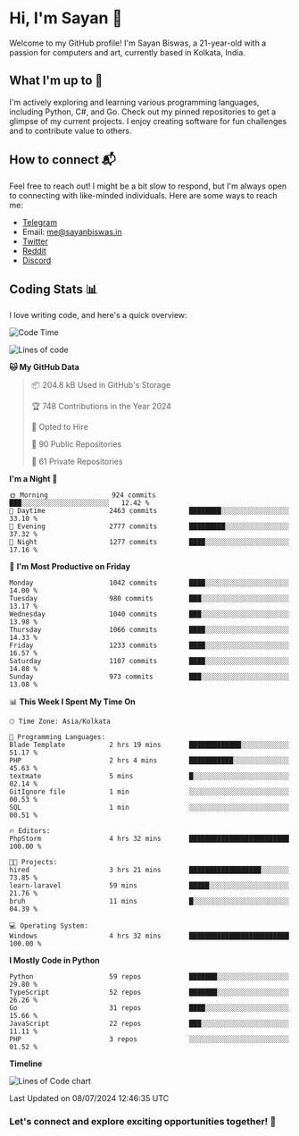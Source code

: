 # Hi, I'm Sayan 👋

Welcome to my GitHub profile! I'm Sayan Biswas, a 21-year-old with a passion for computers and art, currently based in Kolkata, India.

## What I'm up to 🚀

I'm actively exploring and learning various programming languages, including Python, C#, and Go. Check out my pinned repositories to get a glimpse of my current projects. I enjoy creating software for fun challenges and to contribute value to others.

## How to connect 📬

Feel free to reach out! I might be a bit slow to respond, but I'm always open to connecting with like-minded individuals. Here are some ways to reach me:

- [Telegram](https://t.me/dank_as_fuck)
- Email: [me@sayanbiswas.in](mailto:me@sayanbiswas.in)
- [Twitter](https://twitter.com/TheDankDel)
- [Reddit](https://www.reddit.com/user/dank_as_fuck_/)
- [Discord](https://discordapp.com/users/506536929152466945)

## Coding Stats 📊

I love writing code, and here's a quick overview:

<!--START_SECTION:waka-->
![Code Time](http://img.shields.io/badge/Code%20Time-1%2C651%20hrs%2050%20mins-blue)

![Lines of code](https://img.shields.io/badge/From%20Hello%20World%20I%27ve%20Written-5.8%20million%20lines%20of%20code-blue)

**🐱 My GitHub Data** 

> 📦 204.8 kB Used in GitHub's Storage 
 > 
> 🏆 748 Contributions in the Year 2024
 > 
> 💼 Opted to Hire
 > 
> 📜 90 Public Repositories 
 > 
> 🔑 61 Private Repositories 
 > 
**I'm a Night 🦉** 

```text
🌞 Morning                924 commits         ███░░░░░░░░░░░░░░░░░░░░░░   12.42 % 
🌆 Daytime                2463 commits        ████████░░░░░░░░░░░░░░░░░   33.10 % 
🌃 Evening                2777 commits        █████████░░░░░░░░░░░░░░░░   37.32 % 
🌙 Night                  1277 commits        ████░░░░░░░░░░░░░░░░░░░░░   17.16 % 
```
📅 **I'm Most Productive on Friday** 

```text
Monday                   1042 commits        ████░░░░░░░░░░░░░░░░░░░░░   14.00 % 
Tuesday                  980 commits         ███░░░░░░░░░░░░░░░░░░░░░░   13.17 % 
Wednesday                1040 commits        ███░░░░░░░░░░░░░░░░░░░░░░   13.98 % 
Thursday                 1066 commits        ████░░░░░░░░░░░░░░░░░░░░░   14.33 % 
Friday                   1233 commits        ████░░░░░░░░░░░░░░░░░░░░░   16.57 % 
Saturday                 1107 commits        ████░░░░░░░░░░░░░░░░░░░░░   14.88 % 
Sunday                   973 commits         ███░░░░░░░░░░░░░░░░░░░░░░   13.08 % 
```


📊 **This Week I Spent My Time On** 

```text
🕑︎ Time Zone: Asia/Kolkata

💬 Programming Languages: 
Blade Template           2 hrs 19 mins       █████████████░░░░░░░░░░░░   51.17 % 
PHP                      2 hrs 4 mins        ███████████░░░░░░░░░░░░░░   45.63 % 
textmate                 5 mins              █░░░░░░░░░░░░░░░░░░░░░░░░   02.14 % 
GitIgnore file           1 min               ░░░░░░░░░░░░░░░░░░░░░░░░░   00.53 % 
SQL                      1 min               ░░░░░░░░░░░░░░░░░░░░░░░░░   00.51 % 

🔥 Editors: 
PhpStorm                 4 hrs 32 mins       █████████████████████████   100.00 % 

🐱‍💻 Projects: 
hired                    3 hrs 21 mins       ██████████████████░░░░░░░   73.85 % 
learn-laravel            59 mins             █████░░░░░░░░░░░░░░░░░░░░   21.76 % 
bruh                     11 mins             █░░░░░░░░░░░░░░░░░░░░░░░░   04.39 % 

💻 Operating System: 
Windows                  4 hrs 32 mins       █████████████████████████   100.00 % 
```

**I Mostly Code in Python** 

```text
Python                   59 repos            ███████░░░░░░░░░░░░░░░░░░   29.80 % 
TypeScript               52 repos            ███████░░░░░░░░░░░░░░░░░░   26.26 % 
Go                       31 repos            ████░░░░░░░░░░░░░░░░░░░░░   15.66 % 
JavaScript               22 repos            ███░░░░░░░░░░░░░░░░░░░░░░   11.11 % 
PHP                      3 repos             ░░░░░░░░░░░░░░░░░░░░░░░░░   01.52 % 
```



**Timeline**

![Lines of Code chart](https://raw.githubusercontent.com/Dank-del/Dank-del/main/assets/bar_graph.png)


 Last Updated on 08/07/2024 12:46:35 UTC
<!--END_SECTION:waka-->

### Let's connect and explore exciting opportunities together! 🚀
